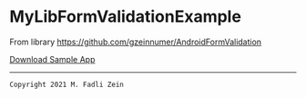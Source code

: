 # MyLibFormValidationExample
From library https://github.com/gzeinnumer/AndroidFormValidation

[Download Sample App](https://drive.google.com/file/d/13xVVn2Xf01q5IJHlXdwsdI6fcM-Eau3C/view?usp=sharing)

---

```
Copyright 2021 M. Fadli Zein
```